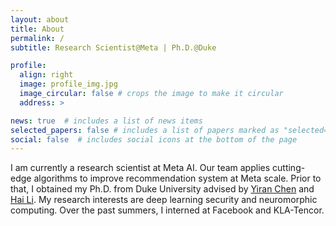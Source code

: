 ```yaml
---
layout: about
title: About
permalink: /
subtitle: Research Scientist@Meta | Ph.D.@Duke

profile:
  align: right
  image: profile_img.jpg
  image_circular: false # crops the image to make it circular
  address: >

news: true  # includes a list of news items
selected_papers: false # includes a list of papers marked as "selected={true}"
social: false  # includes social icons at the bottom of the page
---
```


I am currently a research scientist at Meta AI. Our team applies cutting-edge algorithms to improve recommendation system at Meta scale. Prior to that, I obtained my Ph.D. from Duke University advised by [Yiran Chen](https://cei.pratt.duke.edu/people/yiran-chen) and [Hai Li](https://cei.pratt.duke.edu/people/hai-li). My research interests are deep learning security and neuromorphic computing. Over the past summers, I interned at Facebook and KLA-Tencor.

